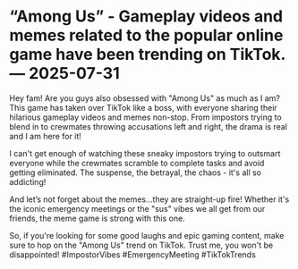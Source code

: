 # “Among Us” - Gameplay videos and memes related to the popular online game have been trending on TikTok. — 2025-07-31

Hey fam! Are you guys also obsessed with "Among Us" as much as I am? This game has taken over TikTok like a boss, with everyone sharing their hilarious gameplay videos and memes non-stop. From impostors trying to blend in to crewmates throwing accusations left and right, the drama is real and I am here for it!

I can't get enough of watching these sneaky impostors trying to outsmart everyone while the crewmates scramble to complete tasks and avoid getting eliminated. The suspense, the betrayal, the chaos - it's all so addicting!

And let’s not forget about the memes...they are straight-up fire! Whether it's the iconic emergency meetings or the "sus" vibes we all get from our friends, the meme game is strong with this one.

So, if you're looking for some good laughs and epic gaming content, make sure to hop on the "Among Us" trend on TikTok. Trust me, you won't be disappointed! #ImpostorVibes #EmergencyMeeting #TikTokTrends